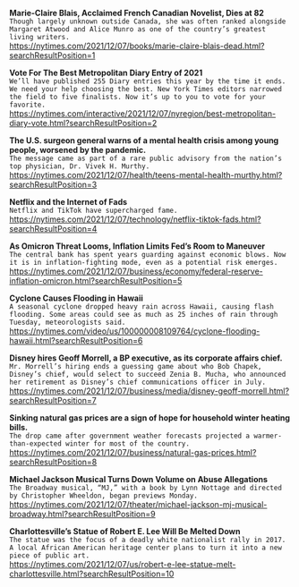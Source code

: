 **Marie-Claire Blais, Acclaimed French Canadian Novelist, Dies at 82**\
`Though largely unknown outside Canada, she was often ranked alongside Margaret Atwood and Alice Munro as one of the country’s greatest living writers.`\
https://nytimes.com/2021/12/07/books/marie-claire-blais-dead.html?searchResultPosition=1

**Vote For The Best Metropolitan Diary Entry of 2021**\
`We’ll have published 255 Diary entries this year by the time it ends. We need your help choosing the best. New York Times editors narrowed the field to five finalists. Now it’s up to you to vote for your favorite.`\
https://nytimes.com/interactive/2021/12/07/nyregion/best-metropolitan-diary-vote.html?searchResultPosition=2

**The U.S. surgeon general warns of a mental health crisis among young people, worsened by the pandemic.**\
`The message came as part of a rare public advisory from the nation’s top physician, Dr. Vivek H. Murthy.`\
https://nytimes.com/2021/12/07/health/teens-mental-health-murthy.html?searchResultPosition=3

**Netflix and the Internet of Fads**\
`Netflix and TikTok have supercharged fame.`\
https://nytimes.com/2021/12/07/technology/netflix-tiktok-fads.html?searchResultPosition=4

**As Omicron Threat Looms, Inflation Limits Fed’s Room to Maneuver**\
`The central bank has spent years guarding against economic blows. Now it is in inflation-fighting mode, even as a potential risk emerges.`\
https://nytimes.com/2021/12/07/business/economy/federal-reserve-inflation-omicron.html?searchResultPosition=5

**Cyclone Causes Flooding in Hawaii**\
`A seasonal cyclone dropped heavy rain across Hawaii, causing flash flooding. Some areas could see as much as 25 inches of rain through Tuesday, meteorologists said.`\
https://nytimes.com/video/us/100000008109764/cyclone-flooding-hawaii.html?searchResultPosition=6

**Disney hires Geoff Morrell, a BP executive, as its corporate affairs chief.**\
`Mr. Morrell’s hiring ends a guessing game about who Bob Chapek, Disney’s chief, would select to succeed Zenia B. Mucha, who announced her retirement as Disney’s chief communications officer in July.`\
https://nytimes.com/2021/12/07/business/media/disney-geoff-morrell.html?searchResultPosition=7

**Sinking natural gas prices are a sign of hope for household winter heating bills.**\
`The drop came after government weather forecasts projected a warmer-than-expected winter for most of the country.`\
https://nytimes.com/2021/12/07/business/natural-gas-prices.html?searchResultPosition=8

**Michael Jackson Musical Turns Down Volume on Abuse Allegations**\
`The Broadway musical, “MJ,” with a book by Lynn Nottage and directed by Christopher Wheeldon, began previews Monday.`\
https://nytimes.com/2021/12/07/theater/michael-jackson-mj-musical-broadway.html?searchResultPosition=9

**Charlottesville’s Statue of Robert E. Lee Will Be Melted Down**\
`The statue was the focus of a deadly white nationalist rally in 2017. A local African American heritage center plans to turn it into a new piece of public art.`\
https://nytimes.com/2021/12/07/us/robert-e-lee-statue-melt-charlottesville.html?searchResultPosition=10

